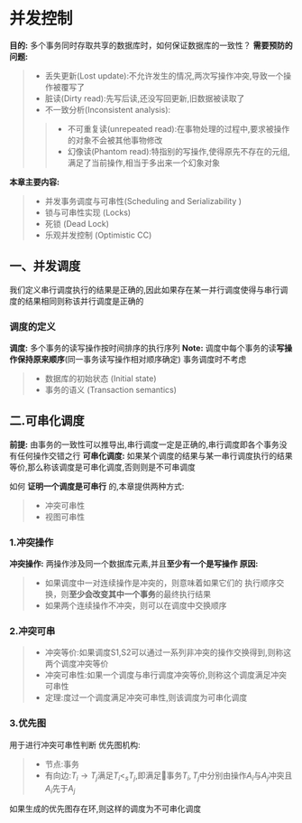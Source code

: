 # 并发控制
**目的:** 多个事务同时存取共享的数据库时，如何保证数据库的一致性？
**需要预防的问题:**
>+ 丢失更新(Lost update):不允许发生的情况,两次写操作冲突,导致一个操作被覆写了
>+ 脏读(Dirty read):先写后读,还没写回更新,旧数据被读取了
>+ 不一致分析(Inconsistent analysis):
>>+ 不可重复读(unrepeated read):在事物处理的过程中,要求被操作的对象不会被其他事物修改
>>+ 幻像读(Phantom read):特指别的写操作,使得原先不存在的元组,满足了当前操作,相当于多出来一个幻象对象

**本章主要内容:**
>+ 并发事务调度与可串性(Scheduling and Serializability )
>+ 锁与可串性实现 (Locks)
>+ 死锁 (Dead Lock)
>+ 乐观并发控制 (Optimistic CC)

## 一、并发调度
我们定义串行调度执行的结果是正确的,因此如果存在某一并行调度使得与串行调度的结果相同则称该并行调度是正确的
### 调度的定义
**调度:** 多个事务的读写操作按时间排序的执行序列
**Note:**
调度中每个事务的读**写操作保持原来顺序**(同一事务读写操作相对顺序确定)
事务调度时不考虑
>+ 数据库的初始状态 (Initial state)
>+ 事务的语义 (Transaction semantics)

## 二.可串化调度
**前提:** 由事务的一致性可以推导出,串行调度一定是正确的,串行调度即各个事务没有任何操作交错之行
**可串化调度:** 如果某个调度的结果与某一串行调度执行的结果等价,那么称该调度是可串化调度,否则则是不可串调度

如何 **证明一个调度是可串行** 的,本章提供两种方式:
>+ 冲突可串性
>+ 视图可串性

### 1.冲突操作
**冲突操作:** 两操作涉及同一个数据库元素,并且**至少有一个是写操作**
**原因:** 
>+ 如果调度中一对连续操作是冲突的，则意味着如果它们的 执行顺序交换，则**至少会改变其中一个事务**的最终执行结果
>+ 如果两个连续操作不冲突，则可以在调度中交换顺序

### 2.冲突可串
>+ 冲突等价:如果调度S1,S2可以通过一系列非冲突的操作交换得到,则称这两个调度冲突等价
>+ 冲突可串性:如果一个调度与串行调度冲突等价,则称这个调度满足冲突可串性
>+ 定理:度过一个调度满足冲突可串性,则该调度为可串化调度

### 3.优先图
用于进行冲突可串性判断
优先图机构:
>+ 节点:事务
>+ 有向边:$T_i\to T_j$满足$T_i<_s T_j$,即满足事务$T_i,T_j$中分别由操作$A_i$与$A_j$冲突且$A_i$先于$A_j$

如果生成的优先图存在环,则这样的调度为不可串化调度